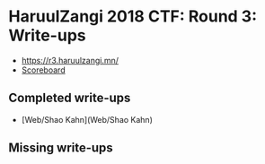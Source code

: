 # HaruulZangi 2018 CTF:  Round 3: Write-ups


* https://r3.haruulzangi.mn/
* [Scoreboard](scoreboard) 

## Completed write-ups

* [Web/Shao Kahn](Web/Shao Kahn)

## Missing write-ups
